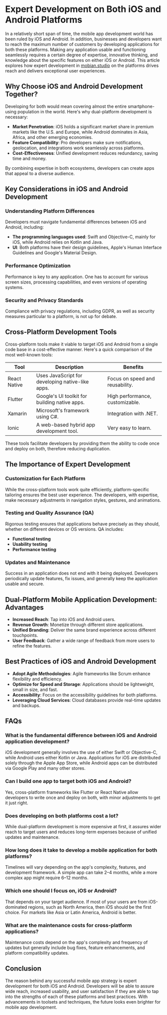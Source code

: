 # **Expert Development on Both iOS and Android Platforms**

In a relatively short span of time, the mobile app development world has been ruled by iOS and Android. In addition, businesses and developers want to reach the maximum number of customers by developing applications for both these platforms. Making any application usable and functioning seamlessly requires a certain degree of expertise, innovative thinking, and knowledge about the specific features on either iOS or Android. This article explores how expert development in [mobian.studio](https://mobian.studio/) on the platforms drives reach and delivers exceptional user experiences.

## **Why Choose iOS and Android Development Together?**

Developing for both would mean covering almost the entire smartphone-using population in the world. Here's why dual-platform development is necessary:

- **Market Penetration**: iOS holds a significant market share in premium markets like the U.S. and Europe, while Android dominates in Asia, Africa, and other emerging economies.
- **Feature Compatibility**: Pro developers make sure notifications, geolocation, and integrations work seamlessly across platforms.
- **Cost-Effectiveness**: Unified development reduces redundancy, saving time and money.

By combining expertise in both ecosystems, developers can create apps that appeal to a diverse audience.

## **Key Considerations in iOS and Android Development**

### **Understanding Platform Differences**

Developers must navigate fundamental differences between iOS and Android, including:

- **The programming languages used**: Swift and Objective-C, mainly for iOS, while Android relies on Kotlin and Java.
- **UI**: Both platforms have their design guidelines, Apple's Human Interface Guidelines and Google's Material Design.

### **Performance Optimization**

Performance is key to any application. One has to account for various screen sizes, processing capabilities, and even versions of operating systems.

### **Security and Privacy Standards**

Compliance with privacy regulations, including GDPR, as well as security measures particular to a platform, is not up for debate.

## **Cross-Platform Development Tools**

Cross-platform tools make it viable to target iOS and Android from a single code base in a cost-effective manner. Here's a quick comparison of the most well-known tools:

| Tool | Description | Benefits |
| --- | --- | --- |
| React Native | Uses JavaScript for developing native-like apps. | Focus on speed and reusability. |
| Flutter | Google's UI toolkit for building native apps. | High performance, customizable. |
| Xamarin | Microsoft's framework using C#. | Integration with .NET. |
| Ionic | A web-based hybrid app development tool. | Very easy to learn. |

These tools facilitate developers by providing them the ability to code once and deploy on both, therefore reducing duplication.

## **The Importance of Expert Development**

### **Customization for Each Platform**

While the cross-platform tools work quite efficiently, platform-specific tailoring ensures the best user experience. The developers, with expertise, make necessary adjustments in navigation styles, gestures, and animations.

### **Testing and Quality Assurance (QA)**

Rigorous testing ensures that applications behave precisely as they should, whether on different devices or OS versions. QA includes:

- **Functional testing**
- **Usability testing**
- **Performance testing**

### **Updates and Maintenance**

Success in an application does not end with it being deployed. Developers periodically update features, fix issues, and generally keep the application usable and secure.

## **Dual-Platform Mobile Application Development: Advantages**

- **Increased Reach**: Tap into iOS and Android users.
- **Revenue Growth**: Monetize through different store applications.
- **Unified Branding**: Deliver the same brand experience across different touchpoints.
- **User Feedback**: Gather a wide range of feedback from more users to refine the features.

## **Best Practices of iOS and Android Development**

- **Adopt Agile Methodologies**: Agile frameworks like Scrum enhance flexibility and efficiency.
- **Optimize for Speed and Storage**: Applications should be lightweight, small in size, and fast.
- **Accessibility**: Focus on the accessibility guidelines for both platforms.
- **Leveraging Cloud Services**: Cloud databases provide real-time updates and backups.

## **FAQs**

### **What is the fundamental difference between iOS and Android application development?**

iOS development generally involves the use of either Swift or Objective-C, while Android uses either Kotlin or Java. Applications for iOS are distributed solely through the Apple App Store, while Android apps can be distributed via Google Play and many other stores.

### **Can I build one app to target both iOS and Android?**

Yes, cross-platform frameworks like Flutter or React Native allow developers to write once and deploy on both, with minor adjustments to get it just right.

### **Does developing on both platforms cost a lot?**

While dual-platform development is more expensive at first, it assures wider reach to target users and reduces long-term expenses because of unified updates and maintenance.

### **How long does it take to develop a mobile application for both platforms?**

Timelines will vary depending on the app's complexity, features, and development framework. A simple app can take 2–4 months, while a more complex app might require 6–12 months.

### **Which one should I focus on, iOS or Android?**

That depends on your target audience. If most of your users are from iOS-dominated regions, such as North America, then iOS should be the first choice. For markets like Asia or Latin America, Android is better.

### **What are the maintenance costs for cross-platform applications?**

Maintenance costs depend on the app's complexity and frequency of updates but generally include bug fixes, feature enhancements, and platform compatibility updates.

## **Conclusion**

The reason behind any successful mobile app strategy is expert development for both iOS and Android. Developers will be able to assure wide reach, increased usability, and user satisfaction if they are able to tap into the strengths of each of these platforms and best practices. With advancements in toolsets and techniques, the future looks even brighter for mobile app development.
